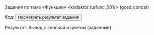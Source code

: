 Задания по теме «Функции»
<kodaktor.ru/func_001/> 
(goss_concat)

Код:
<button>Посмотреть результат задания!</button>  
<script type="text/javascript">
   console.clear();
   // здесь объявите функцию
  function showColor(r=255, g=255, b=255) {
   document.querySelector('button')
   .addEventListener(
     'click',
      e => {
        e.target.textContent = 'Ваш цвет:';
       var btn = document.createElement('input');
       btn.type = 'button';
       btn.style.backgroundColor = 'rgb(' + r +',' + g +',' + b +')';
       btn.value = 'rgb(' + r +',' + g +',' + b +')';
       document.body.appendChild(btn);
      }
   );
}
  showColor(0, 32, 172);
</script>

Результат: Вывод с кнопкой и цветом (заданный)
